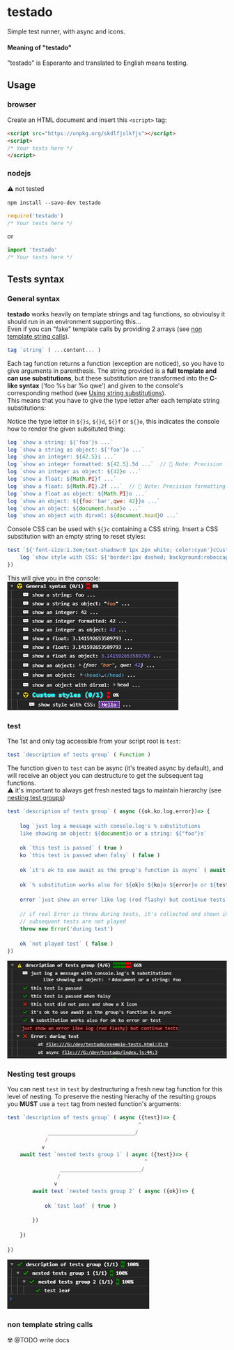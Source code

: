 # testado
Simple test runner, with async and icons.

#### Meaning of "testado"
"testado" is Esperanto and translated to English means testing.

## Usage

### browser

Create an HTML document and insert this `<script>` tag:

```html
<script src="https://unpkg.org/skdlfjslkfjs"></script>
<script>
/* Your tests here */
</script>
```

### nodejs
⚠️ not tested

`npm install --save-dev testado`

```javascript
require('testado')
/* Your tests here */
```
or
```javascript
import 'testado'
/* Your tests here */
```

## Tests syntax

### General syntax

**testado** works heavily on template strings and tag functions, so obvioulsy it should run in an environment supporting this...   
Even if you can "fake" template calls by providing 2 arrays (see [non template string calls](#non-template-string-calls)).

```javascript
tag `string` ( ...content... )
```
Each tag function returns a function (exception are noticed), so you have to give arguments in parenthesis.
The string provided is a **full template and can use substitutions**, but these substitution are transformed into the **C-like syntax** ('foo %s bar %o qwe') and given to the console's corresponding method (see [Using string substitutions](https://developer.mozilla.org/en-US/docs/Web/API/console#Using_string_substitutions)).  
This means that you have to give the type letter after each template string substitutions:

Notice the type letter in `${}s`, `${}d`, `${}f` or `${}o`, this indicates the console how to render the given subsituted thing:

```javascript
log `show a string: ${'foo'}s ...`
log `show a string as object: ${'foo'}o ...`
log `show an integer: ${42.5}i ...`
log `show an integer formatted: ${42.5}.5d ...`  // 📣 Note: Precision formatting doesn't work in Chrome
log `show an integer as object: ${42}o ...`
log `show a float: ${Math.PI}f ...`
log `show a float: ${Math.PI}.2f ...`  // 📣 Note: Precision formatting doesn't work in Chrome
log `show a float as object: ${Math.PI}o ...`
log `show an object: ${{foo:'bar',qwe: 42}}o ...`
log `show an object: ${document.head}o ...`
log `show an object with dirxml: ${document.head}O ...`
```

Console CSS can be used with `${}c` containing a CSS string. Insert a CSS substitution with an empty string to reset styles:

```javascript
test `${'font-size:1.3em;text-shadow:0 1px 2px white; color:cyan'}cCustom styles` ( ({log})=> {
	log `show style with CSS: ${'border:1px dashed; background:rebeccapurple'}c Hello ${''}c ...`
})
```

This will give you in the console:  
![substitutions](substitutions.png)


### test
The 1st and only tag accessible from your script root is `test`:

```javascript
test `description of tests group` ( Function )
```
The function given to `test` can be async (it's treated async by default), and will
receive an object you can destructure to get the subsequent tag functions.  
⚠️ it's important to always get fresh nested tags to maintain hierarchy (see [nesting test groups](#nesting-test-groups))

```javascript
test `description of tests group` ( async ({ok,ko,log,error})=> {

	log `just log a message with console.log's % substitutions 
	like showing an object: ${document}o or a string: ${"foo"}s`
	
	ok `this test is passed` ( true )
	ko `this test is passed when falsy` ( false )
	
	ok `it's ok to use await as the group's function is async` ( await true )
	
	ok `% substitution works also for ${ok}o ${ko}o ${error}o or ${test}o` ( true )
	
	error `just show an error like log (red flashy) but continue tests`
	
	// if real Error is throw during tests, it's collected and shown in the result, but
	// subsequent tests are not played
	throw new Error('during test')
	
	ok `not played test` ( false )
})
```
![exemple](exemple.png)

### Nesting test groups

You can nest `test` in `test` by destructuring a fresh new tag function for this level of nesting.
To preserve the nesting hierachy of the resulting groups you **MUST** use a `test` tag from nested function's arguments:


```javascript
test `description of tests group` ( async ({test})=> {
	                                      ^
	         ____________________________/ 
	        /
	       v
	await test `nested tests group 1` ( async ({test})=> {
		                                    ^
		         __________________________/ 
		        /
		       v
		await test `nested tests group 2` ( async ({ok})=> {

			ok `test leaf` ( true )
		
		})
	
	})
	
})
```
![nesting](nested.png)

### non template string calls
☢️ @TODO write docs